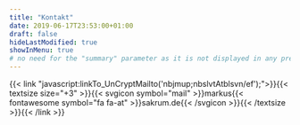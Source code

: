 ```yaml
---
title: "Kontakt"
date: 2019-06-17T23:53:00+01:00
draft: false
hideLastModified: true
showInMenu: true
# no need for the "summary" parameter as it is not displayed in any previews
---
```


{{< link "javascript:linkTo_UnCryptMailto('nbjmup;nbslvtAtblsvn/ef');">}}{{< textsize size="+3" >}}{{< svgicon symbol="mail" >}}markus{{< fontawesome symbol="fa fa-at" >}}sakrum.de{{< /svgicon >}}{{< /textsize >}}{{< /link >}}
